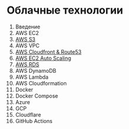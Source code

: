 # Облачные технологии

1. Введение
2. AWS EC2
3. [AWS S3](aws_s3.md)
4. AWS VPC
5. [AWS Cloudfront & Route53](aws_cloudfront.md)
6. [AWS EC2 Auto Scaling](aws_autoscale.md)
7. [AWS RDS](aws_rds.md)
8. AWS DynamoDB
9. AWS Lambda
10. AWS Cloudformation
11. Docker
12. Docker Compose
13. Azure
14. GCP
15. Cloudflare
16. GitHub Actions
